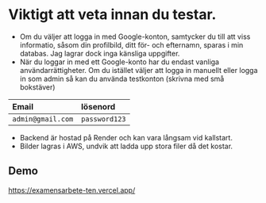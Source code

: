 
# Viktigt att veta innan du testar. 
 - Om du väljer att logga in med Google-konton, samtycker du till att viss informatio,  såsom din profilbild, ditt för- och efternamn, sparas i min databas. Jag lagrar dock inga känsliga uppgifter.
 - När du loggar in med ett Google-konto har du endast vanliga användarrättigheter. Om du istället väljer att logga in manuellt eller logga in som admin så kan du använda testkonton (skrivna med små bokstäver)
   
| Email | lösenord |
| :-------- | :------- | 
| `admin@gmail.com` | `password123` |
 - Backend är hostad på Render och kan vara långsam vid kallstart.
 - Bilder lagras i AWS, undvik att ladda upp stora filer då det kostar.



## Demo

https://examensarbete-ten.vercel.app/

